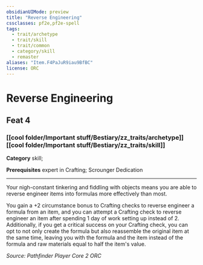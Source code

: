 ```yaml
---
obsidianUIMode: preview
title: "Reverse Engineering"
cssclasses: pf2e,pf2e-spell
tags:
  - trait/archetype
  - trait/skill
  - trait/common
  - category/skill
  - remaster
aliases: "Item.F4PaJuR9iau9BfBC"
license: ORC
---
```

# Reverse Engineering
## Feat 4
### [[cool folder/Important stuff/Bestiary/zz_traits/archetype]][[cool folder/Important stuff/Bestiary/zz_traits/skill]]

**Category** skill; 



**Prerequisites** expert in Crafting; Scrounger Dedication
* * *
Your nigh-constant tinkering and fiddling with objects means you are able to reverse engineer items into formulas more effectively than most.

You gain a +2 circumstance bonus to Crafting checks to reverse engineer a formula from an item, and you can attempt a Crafting check to reverse engineer an item after spending 1 day of work setting up instead of 2. Additionally, if you get a critical success on your Crafting check, you can opt to not only create the formula but also reassemble the original item at the same time, leaving you with the formula and the item instead of the formula and raw materials equal to half the item's value.

*Source: Pathfinder Player Core 2*
*ORC*